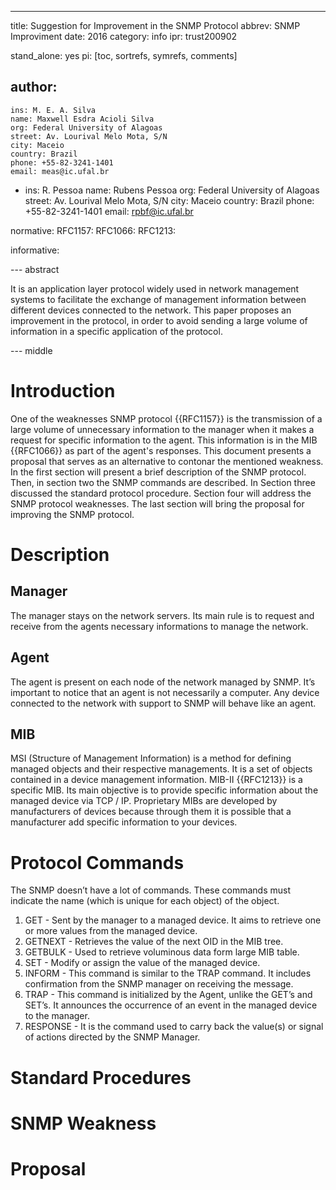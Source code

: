 ---
title: Suggestion for Improvement in the SNMP Protocol
abbrev: SNMP Improviment
date: 2016
category: info
ipr: trust200902

stand_alone: yes
pi: [toc, sortrefs, symrefs, comments]

author:
 -
    ins: M. E. A. Silva
    name: Maxwell Esdra Acioli Silva
    org: Federal University of Alagoas
    street: Av. Lourival Melo Mota, S/N
    city: Maceio
    country: Brazil
    phone: +55-82-3241-1401
    email: meas@ic.ufal.br
 -
    ins: R. Pessoa
    name: Rubens Pessoa
    org: Federal University of Alagoas
    street: Av. Lourival Melo Mota, S/N
    city: Maceio
    country: Brazil
    phone: +55-82-3241-1401
    email: rpbf@ic.ufal.br
    
normative:
  RFC1157:
  RFC1066:
  RFC1213:

informative:

--- abstract

It is an application layer protocol widely used in network management systems to facilitate the exchange of management information between different devices connected to the network. This paper proposes an improvement in the protocol, in order to avoid sending a large volume of information in a specific application of the protocol.

--- middle

# Introduction

One of the weaknesses SNMP protocol {{RFC1157}} is the transmission of a large volume of unnecessary information to the manager when it makes a request for specific information to the agent. This information is in the MIB {{RFC1066}} as part of the agent's responses. This document presents a proposal that serves as an alternative to contonar the mentioned weakness.
In the first section will present a brief description of the SNMP protocol. Then, in section two the SNMP commands are described. In Section three discussed the standard protocol procedure. Section four will address the SNMP protocol weaknesses. The last section will bring the proposal for improving the SNMP protocol.

# Description

## Manager

The manager stays on the network servers. Its main rule is to request and receive from the agents necessary informations to manage the network. 

## Agent

The agent is present on each node of the network managed by SNMP. It’s important to notice that an agent is not necessarily a computer. Any device connected to the network with support to SNMP will behave like an agent.

## MIB

MSI (Structure of Management Information) is a method for defining managed objects and their respective managements. It is a set of objects contained in a device management information.
MIB-II {{RFC1213}} is a specific MIB. Its main objective is to provide specific information about the managed device via TCP / IP. Proprietary MIBs are developed by manufacturers of devices because through them it is possible that a manufacturer add specific information to your devices.

# Protocol Commands


The SNMP doesn’t have a lot of commands. These commands must indicate the name (which is unique for each object) of the object. 

1. GET - Sent by the manager to a managed device. It aims to retrieve one or more values from the managed device.
2. GETNEXT - Retrieves the value of the next OID in the MIB tree.
3. GETBULK - Used to retrieve voluminous data form large MIB table.
4. SET - Modify or assign the value of the managed device.
5. INFORM - This command is similar to the TRAP command. It includes confirmation from the SNMP manager on receiving the message.
6. TRAP - This command is initialized by the Agent, unlike the GET’s and SET’s. It announces the occurrence of an event in the managed device to the manager.
7. RESPONSE - It is the command used to carry back the value(s) or signal of actions directed by the SNMP Manager.

# Standard Procedures

# SNMP Weakness

# Proposal

